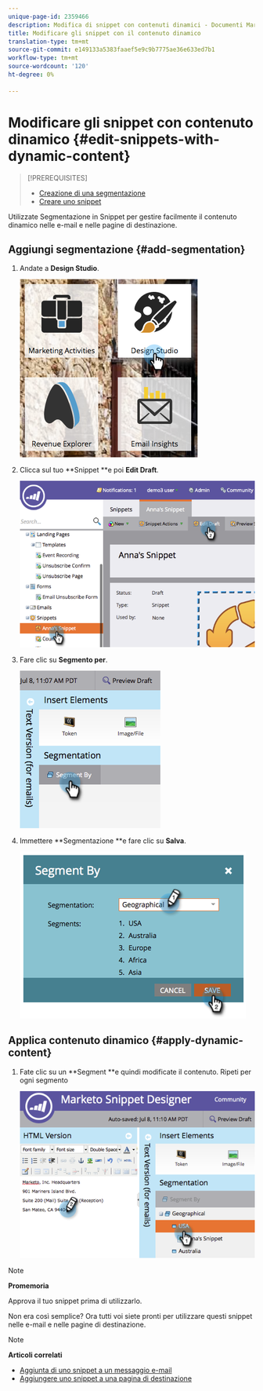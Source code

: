 ```yaml
---
unique-page-id: 2359466
description: Modifica di snippet con contenuti dinamici - Documenti Marketo - Documentazione prodotto
title: Modificare gli snippet con il contenuto dinamico
translation-type: tm+mt
source-git-commit: e149133a5383faaef5e9c9b7775ae36e633ed7b1
workflow-type: tm+mt
source-wordcount: '120'
ht-degree: 0%

---
```



# Modificare gli snippet con contenuto dinamico {#edit-snippets-with-dynamic-content}

>[!PREREQUISITES]
>
>* [Creazione di una segmentazione](../../../../product-docs/personalization/segmentation-and-snippets/segmentation/create-a-segmentation.md)
>* [Creare uno snippet](create-a-snippet.md)

>



Utilizzate Segmentazione in Snippet per gestire facilmente il contenuto dinamico nelle e-mail e nelle pagine di destinazione.

## Aggiungi segmentazione {#add-segmentation}

1. Andate a **Design Studio**.

   ![](assets/designstudio-1.png)

1. Clicca sul tuo **Snippet **e poi **Edit Draft**.

   ![](assets/image2014-9-16-8-3a59-3a14.png)

1. Fare clic su **Segmento per**.

   ![](assets/image2014-9-16-8-3a59-3a27.png)

1. Immettere **Segmentazione **e fare clic su **Salva**.

   ![](assets/image2014-9-16-8-3a59-3a42.png)

## Applica contenuto dinamico {#apply-dynamic-content}

1. Fate clic su un **Segment **e quindi modificate il contenuto. Ripeti per ogni segmento

   ![](assets/image2014-9-16-8-3a59-3a59.png)

>[!NOTE]
>
>**Promemoria**
>
>Approva il tuo snippet prima di utilizzarlo.

Non era così semplice? Ora tutti voi siete pronti per utilizzare questi snippet nelle e-mail e nelle pagine di destinazione.

>[!NOTE]
>
>**Articoli correlati**
>
>* [Aggiunta di uno snippet a un messaggio e-mail](../../../../product-docs/email-marketing/general/functions-in-the-editor/add-a-snippet-to-an-email.md)
>* [Aggiungere uno snippet a una pagina di destinazione](../../../../product-docs/demand-generation/landing-pages/personalizing-landing-pages/add-a-snippet-to-a-landing-page.md)

>



